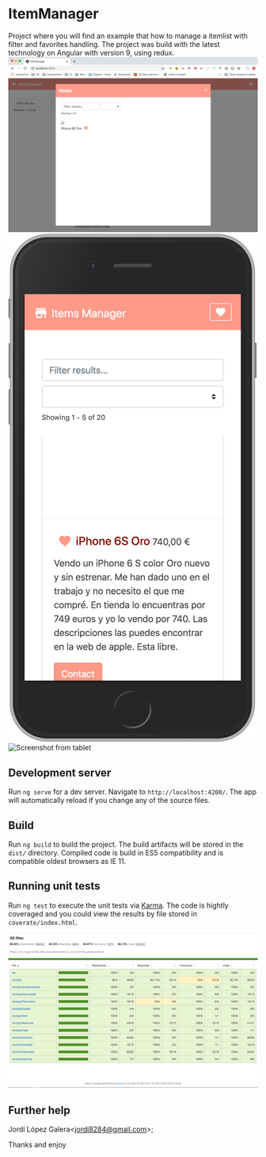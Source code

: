 # ItemManager

Project where you will find an example that how to manage a itemlist with filter and favorites handling.
The project was build with the latest technology on Angular with version 9, using redux.
![Screenshot from browser](./readme-assets/browser-screen.png)
![Screenshot from smartphone](./readme-assets/mobile-screen.png)
![Screenshot from tablet](./readme-assets/table-screen.png)

## Development server

Run `ng serve` for a dev server. Navigate to `http://localhost:4200/`. The app will automatically reload if you change any of the source files.

## Build

Run `ng build` to build the project. The build artifacts will be stored in the `dist/` directory. Compiled code is build in ES5 compatibility and is compatible oldest browsers as IE 11.

## Running unit tests

Run `ng test` to execute the unit tests via [Karma](https://karma-runner.github.io). The code is hightly coveraged and you could view the results by file stored in `coverate/index.html`.

![Screenshot of coverage](./readme-assets/coverage.png)
## Further help

Jordi López Galera<[jordi8284@gmail.com](mailto:jordi8284@gmail.com)>;

Thanks and enjoy
